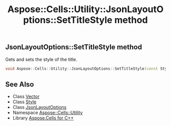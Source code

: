 ﻿---
title: Aspose::Cells::Utility::JsonLayoutOptions::SetTitleStyle method
linktitle: SetTitleStyle
second_title: Aspose.Cells for C++ API Reference
description: 'Aspose::Cells::Utility::JsonLayoutOptions::SetTitleStyle method. Gets and sets the style of the title in C++.'
type: docs
weight: 1900
url: /cpp/aspose.cells.utility/jsonlayoutoptions/settitlestyle/
---
## JsonLayoutOptions::SetTitleStyle method


Gets and sets the style of the title.

```cpp
void Aspose::Cells::Utility::JsonLayoutOptions::SetTitleStyle(const Style &value)
```

## See Also

* Class [Vector](../../../aspose.cells/vector/)
* Class [Style](../../../aspose.cells/style/)
* Class [JsonLayoutOptions](../)
* Namespace [Aspose::Cells::Utility](../../)
* Library [Aspose.Cells for C++](../../../)
